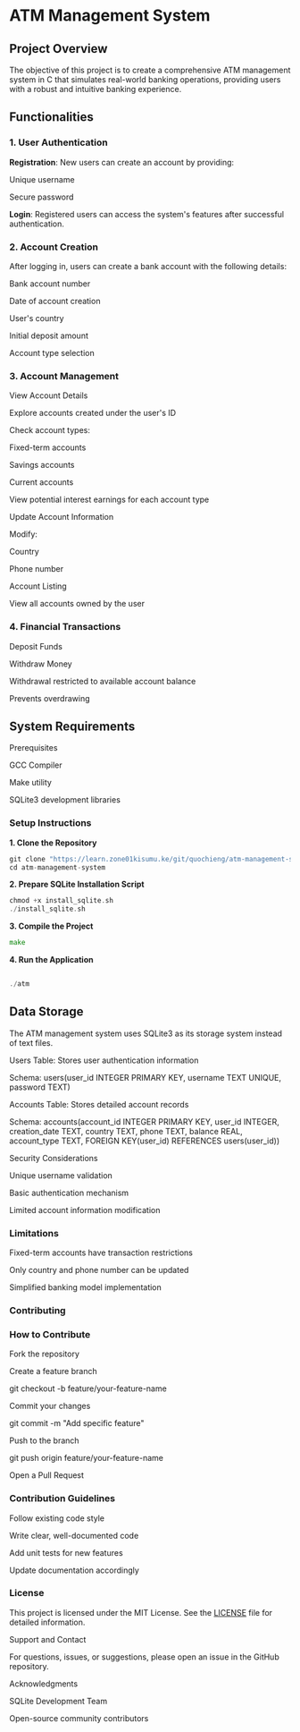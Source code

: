 # ATM Management System

## Project Overview

The objective of this project is to create a comprehensive ATM management system in C that simulates real-world banking operations, providing users with a robust and intuitive banking experience.

## Functionalities

### 1. User Authentication

**Registration**: New users can create an account by providing:

Unique username

Secure password

**Login**: Registered users can access the system's features after successful authentication.

### 2. Account Creation

After logging in, users can create a bank account with the following details:

Bank account number

Date of account creation

User's country

Initial deposit amount

Account type selection

### 3. Account Management

View Account Details

Explore accounts created under the user's ID

Check account types:

Fixed-term accounts

Savings accounts

Current accounts

View potential interest earnings for each account type

Update Account Information

Modify:

Country

Phone number

Account Listing

View all accounts owned by the user

### 4. Financial Transactions

Deposit Funds

Withdraw Money

Withdrawal restricted to available account balance

Prevents overdrawing

## System Requirements

Prerequisites

GCC Compiler

Make utility

SQLite3 development libraries

### Setup Instructions

**1. Clone the Repository**
```go
git clone "https://learn.zone01kisumu.ke/git/quochieng/atm-management-system.git"
cd atm-management-system
```

**2. Prepare SQLite Installation Script**

```go
chmod +x install_sqlite.sh
./install_sqlite.sh
```

**3. Compile the Project**

```go
make
```

**4. Run the Application**
```go

./atm
```



## Data Storage

The ATM management system uses SQLite3 as its storage system instead of text files.

Users Table: Stores user authentication information

Schema: users(user_id INTEGER PRIMARY KEY, username TEXT UNIQUE, password TEXT)

Accounts Table: Stores detailed account records

Schema: accounts(account_id INTEGER PRIMARY KEY, user_id INTEGER, creation_date TEXT, country TEXT, phone TEXT, balance REAL, account_type TEXT, FOREIGN KEY(user_id) REFERENCES users(user_id))

Security Considerations

Unique username validation

Basic authentication mechanism

Limited account information modification

### Limitations

Fixed-term accounts have transaction restrictions

Only country and phone number can be updated

Simplified banking model implementation

### Contributing

### How to Contribute

Fork the repository

Create a feature branch

git checkout -b feature/your-feature-name

Commit your changes

git commit -m "Add specific feature"

Push to the branch

git push origin feature/your-feature-name

Open a Pull Request

### Contribution Guidelines

Follow existing code style

Write clear, well-documented code

Add unit tests for new features

Update documentation accordingly

### License

This project is licensed under the MIT License. See the [LICENSE](./LICENSE) file for detailed information.

Support and Contact

For questions, issues, or suggestions, please open an issue in the GitHub repository.

Acknowledgments

SQLite Development Team

Open-source community contributors

